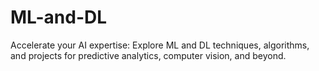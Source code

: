 # ML-and-DL
Accelerate your AI expertise: Explore ML and DL techniques, algorithms, and projects for predictive analytics, computer vision, and beyond.
